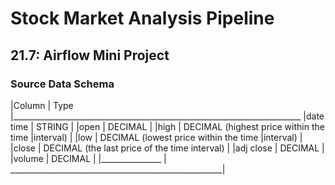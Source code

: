 # Stock Market Analysis Pipeline
## 21.7: Airflow Mini Project 

### Source Data Schema

|Column          |   Type
|________________________________________________________________________
|date time       |   STRING                                             |
|open            |   DECIMAL                                            |
|high            |   DECIMAL (highest price within the time |interval)  |
|low             |   DECIMAL (lowest price within the time |interval)   |
|close           |   DECIMAL (the last price of the time interval)      |
|adj close       |   DECIMAL                                            |
|volume          |   DECIMAL                                            |
|_______________ | _____________________________________________________|